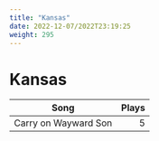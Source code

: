 ```yaml
---
title: "Kansas"
date: 2022-12-07/2022T23:19:25
weight: 295
---
```


# Kansas

 Song | Plays 
----- | -----:
Carry on Wayward Son | 5
